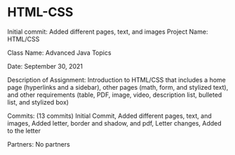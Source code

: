 # HTML-CSS
Initial commit: Added different pages, text, and images
Project Name: HTML/CSS

Class Name: Advanced Java Topics

Date: September 30, 2021

Description of Assignment: Introduction to HTML/CSS that includes a home page (hyperlinks and a sidebar), other pages (math, form, and stylized text), and other requirements (table, PDF, image, video, description list, bulleted list, and stylized box)

Commits: (13 commits) Initial Commit, Added different pages, text, and images, Added letter, border and shadow, and pdf, Letter changes, Added to the letter

Partners: No partners
